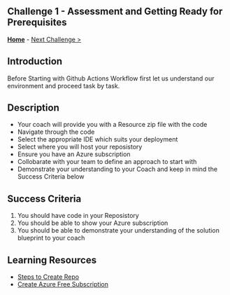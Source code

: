 ## Challenge 1 - Assessment and Getting Ready for Prerequisites

**[Home](../README.md)** - [Next Challenge >](./Challenge02.md)


## Introduction

Before Starting with Github Actions Workflow first let us understand our environment and proceed task by task. 

## Description

- Your coach will provide you with a Resource zip file with the code
- Navigate through the code
- Select the appropriate IDE which suits your deployment
- Select where you will host your reposistory
- Ensure you have an Azure subscription
- Collobarate with your team to define an approach to start with
- Demonstrate your understanding to your Coach and keep in mind the Success Criteria below
   

## Success Criteria

1. You should have code in your Reposistory
2. You should be able to show your Azure subscription 
3. You should be able to demonstrate your understanding of the solution blueprint to your coach

## Learning Resources

- [Steps to Create Repo](https://docs.github.com/en/get-started/quickstart/create-a-repo)
- [Create Azure Free Subscription](https://azure.microsoft.com/en-us/free/)
